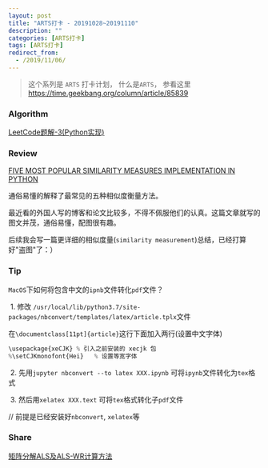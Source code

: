 ```yaml
---
layout: post
title: "ARTS打卡 - 20191028~20191110"
description: ""
categories: [ARTS打卡]
tags: [ARTS打卡]
redirect_from:
  - /2019/11/06/
---
```


> 这个系列是 `ARTS` 打卡计划， 什么是`ARTS`， 参看这里 https://time.geekbang.org/column/article/85839

### Algorithm

[LeetCode题解-3(Python实现)](http://mittapei.cn/blog/2019/11/05/LeetCode%E9%A2%98%E8%A7%A3-3(Python%E5%AE%9E%E7%8E%B0)/)

### Review

[FIVE MOST POPULAR SIMILARITY MEASURES IMPLEMENTATION IN PYTHON](https://dataaspirant.com/2015/04/11/five-most-popular-similarity-measures-implementation-in-python/)

通俗易懂的解释了最常见的五种相似度衡量方法。

最近看的外国人写的博客和论文比较多，不得不佩服他们的认真。这篇文章就写的图文并茂，通俗易懂，配图很有趣。

后续我会写一篇更详细的相似度量(`similarity measurement`)总结，已经打算好"盗图"了：）

### Tip

`MacOS`下如何将包含中文的`ipnb`文件转化`pdf`文件？

​	1. 修改 `/usr/local/lib/python3.7/site-packages/nbconvert/templates/latex/article.tplx`文件

在`\documentclass[11pt]{article}`这行下面加入两行(设置中文字体)

```python
\usepackage{xeCJK} % 引入之前安装的 xecjk 包
%\setCJKmonofont{Hei}   % 设置等宽字体
```

​	2. 先用`jupyter nbconvert --to latex XXX.ipynb` 可将`ipynb`文件转化为`tex`格式

​	3. 然后用`xelatex XXX.text` 可将`tex`格式转化子`pdf`文件

// 前提是已经安装好`nbconvert`, `xelatex`等

### Share

[矩阵分解ALS及ALS-WR计算方法](http://mittapei.cn/blog/2019/10/30/%E7%9F%A9%E9%98%B5%E5%88%86%E8%A7%A3ALS%E5%8F%8AALS-WR%E8%AE%A1%E7%AE%97%E6%96%B9%E6%B3%95/)